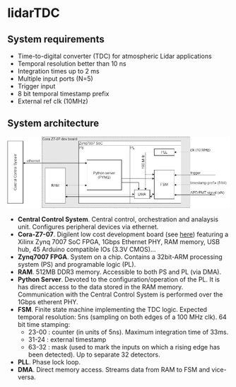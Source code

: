 # lidarTDC
## System requirements
* Time-to-digital converter (TDC) for atmospheric Lidar applications
* Temporal resolution better than 10 ns 
* Integration times up to 2 ms
* Multiple input ports (N=5)
* Trigger input
* 8 bit temporal timestamp prefix
* External ref clk (10MHz)

## System architecture
![System architecture](doc/lidarTDC.png)
* **Central Control System**. Central control, orchestration and analaysis unit. Configures peripheral devices via ethernet.
* **Cora-Z7-07**. Digilent low cost development board (see [here](https://store.digilentinc.com/cora-z7-zynq-7000-single-core-and-dual-core-options-for-arm-fpga-soc-development)) featuring a Xilinx Zynq 7007 SoC FPGA, 1Gbps Ethernet PHY, RAM memory, USB hub, 45 Arduino compatible IOs (3.3V CMOS)...
* **Zynq7007 FPGA**. System on a chip. Contains a 32bit-ARM processing system (PS) and programable logic (PL). 
* **RAM**. 512MB DDR3 memory. Accessible to both PS and PL (via DMA).
* **Python Server**. Devoted to the configuration/operation of the PL. It is has direct access to the data stored in the RAM memory. Communication with the Central Control System is performed over the 1Gbps etherent PHY.  
 * **FSM**. Finite state machine implementing the TDC logic. Expected temporal resolution: 5ns (sampling on both edges of a 100 MHz clk). 64 bit time stamping: 
    * 23-00 : counter (in units of 5ns). Maximum integration time of 33ms.
    * 31-24 : external timestamp 
    * 63-32 : mask (used to mark the inputs on which a rising edge has been detected). Up to separate 32 detectors.
* **PLL**. Phase lock loop. 
* **DMA**. Direct memory access. Streams data from RAM to FSM and vice-versa. 

